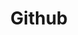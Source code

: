 ---
created: '2025-09-16T15:05:15.650964'
modified: '2025-09-19T21:15:49.097228'
ship_factor: 5
subtype: mcp-servers
tags: []
title: Github
type: tool
version: 1
---
